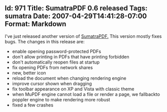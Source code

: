 Id: 971
Title: SumatraPDF 0.6 released
Tags: sumatra
Date: 2007-04-29T14:41:28-07:00
Format: Markdown
--------------
I've just released another version of [SumatraPDF.][1] This version mostly fixes bugs. The changes in this release are:

  * enable opening password-protected PDFs
  * don't allow printing in PDFs that have printing forbidden
  * don't automatically reopen files at startup
  * fix opening PDFs from network shares
  * new, better icon
  * reload the document when changing rendering engine
  * improve cursor shown when dragging
  * fix toolbar appearance on XP and Vista with classic theme
  * when MuPDF engine cannot load a file or render a page, we fallbackto poppler engine to make rendering more robust
  * fixed a few crashes

   [1]: http://blog.kowalczyk.info/software/sumatrapdf/


